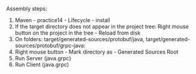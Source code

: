 Assembly steps:
1. Maven - practice14 - Lifecycle - install
2. If the target directory does not appear in the project tree: Right mouse button on the project in the tree - Reload from disk
3. On folders:
   target/generated-sources/protobuf/java,
   target/generated-sources/protobuf/grpc-java:
4. Right mouse button - Mark directory as - Generated Sources Root
5. Run Server (java.grpc)
6. Run Client (java.grpc)
